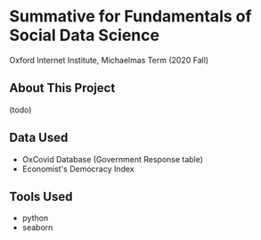 # Summative for Fundamentals of Social Data Science
Oxford Internet Institute, Michaelmas Term (2020 Fall)

## About This Project
(todo)

## Data Used
* OxCovid Database (Government Response table)
* Economist's Democracy Index


## Tools Used
* python
* seaborn

